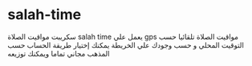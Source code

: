 # salah-time
سكريبت مواقيت الصلاة 
salah time
يعمل علي gps
مواقيت الصلاة تلقائيا حسب التوقيت المحلي و حسب وجودك علي الخريطة
يمكنك إختيار طريقة الحساب حسب المذهب
مجاني تماما ويمكنك توزيعه
<br>

